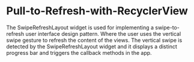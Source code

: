 # Pull-to-Refresh-with-RecyclerView
The SwipeRefreshLayout widget is used for implementing a swipe-to-refresh user interface design pattern. Where the user uses the vertical swipe gesture to refresh the content of the views. The vertical swipe is detected by the SwipeRefreshLayout widget and it displays a distinct progress bar and triggers the callback methods in the app.
